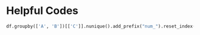 # Helpful Codes
```python
df.groupby(['A', 'B'])[['C']].nunique().add_prefix("num_").reset_index()
```
